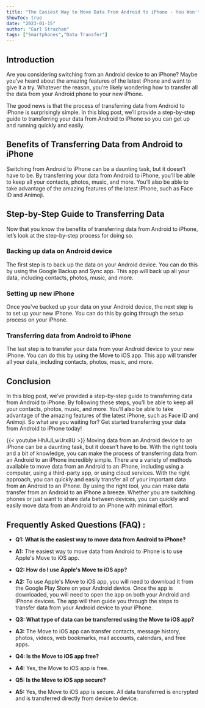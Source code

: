 ```yaml
---
title: "The Easiest Way to Move Data From Android to iPhone - You Won't Believe How Simple it is!"
ShowToc: true 
date: "2023-01-15"
author: "Earl Strachan" 
tags: ["Smartphones","Data Transfer"]
---
```

## Introduction

Are you considering switching from an Android device to an iPhone? Maybe you’ve heard about the amazing features of the latest iPhone and want to give it a try. Whatever the reason, you’re likely wondering how to transfer all the data from your Android phone to your new iPhone. 

The good news is that the process of transferring data from Android to iPhone is surprisingly simple. In this blog post, we’ll provide a step-by-step guide to transferring your data from Android to iPhone so you can get up and running quickly and easily. 

## Benefits of Transferring Data from Android to iPhone

Switching from Android to iPhone can be a daunting task, but it doesn’t have to be. By transferring your data from Android to iPhone, you’ll be able to keep all your contacts, photos, music, and more. You’ll also be able to take advantage of the amazing features of the latest iPhone, such as Face ID and Animoji. 

## Step-by-Step Guide to Transferring Data

Now that you know the benefits of transferring data from Android to iPhone, let’s look at the step-by-step process for doing so. 

### Backing up data on Android device

The first step is to back up the data on your Android device. You can do this by using the Google Backup and Sync app. This app will back up all your data, including contacts, photos, music, and more. 

### Setting up new iPhone

Once you’ve backed up your data on your Android device, the next step is to set up your new iPhone. You can do this by going through the setup process on your iPhone. 

### Transferring data from Android to iPhone

The last step is to transfer your data from your Android device to your new iPhone. You can do this by using the Move to iOS app. This app will transfer all your data, including contacts, photos, music, and more. 

## Conclusion

In this blog post, we’ve provided a step-by-step guide to transferring data from Android to iPhone. By following these steps, you’ll be able to keep all your contacts, photos, music, and more. You’ll also be able to take advantage of the amazing features of the latest iPhone, such as Face ID and Animoji. So what are you waiting for? Get started transferring your data from Android to iPhone today!

{{< youtube HhAJLwUrx8U >}} 
Moving data from an Android device to an iPhone can be a daunting task, but it doesn't have to be. With the right tools and a bit of knowledge, you can make the process of transferring data from an Android to an iPhone incredibly simple. There are a variety of methods available to move data from an Android to an iPhone, including using a computer, using a third-party app, or using cloud services. With the right approach, you can quickly and easily transfer all of your important data from an Android to an iPhone. By using the right tool, you can make data transfer from an Android to an iPhone a breeze. Whether you are switching phones or just want to share data between devices, you can quickly and easily move data from an Android to an iPhone with minimal effort.

## Frequently Asked Questions (FAQ) :
- **Q1: What is the easiest way to move data from Android to iPhone?** 
- **A1:** The easiest way to move data from Android to iPhone is to use Apple's Move to iOS app.

- **Q2: How do I use Apple's Move to iOS app?**
- **A2:** To use Apple's Move to iOS app, you will need to download it from the Google Play Store on your Android device. Once the app is downloaded, you will need to open the app on both your Android and iPhone devices. The app will then guide you through the steps to transfer data from your Android device to your iPhone.

- **Q3: What type of data can be transferred using the Move to iOS app?**
- **A3:** The Move to iOS app can transfer contacts, message history, photos, videos, web bookmarks, mail accounts, calendars, and free apps.

- **Q4: Is the Move to iOS app free?**
- **A4:** Yes, the Move to iOS app is free.

- **Q5: Is the Move to iOS app secure?**
- **A5:** Yes, the Move to iOS app is secure. All data transferred is encrypted and is transferred directly from device to device.


